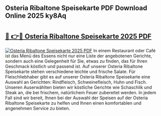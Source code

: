 ## Osteria Ribaltone Speisekarte PDF Download Online 2025 ky8Aq

# <h2><a href="http://gcc0lam.nevu.top/?p=Osteria+Ribaltone+Speisekarte">🔗 👉🔴 Osteria Ribaltone Speisekarte 2025 PDF</a></h2>

[![Osteria Ribaltone Speisekarte 2025 PDF](https://i.imgur.com/dBaPXMq.png)](http://gcc0lam.nevu.top/?p=Osteria+Ribaltone+Speisekarte)
In einem Restaurant oder Café ist das Menü des Essens nicht nur eine Liste der angebotenen Gerichte, sondern auch eine Gelegenheit für Sie, etwas zu finden, das für Ihren Geschmack köstlich und passend ist. Auf unserer Osteria Ribaltone Speisekarte stehen verschiedene leichte und frische Salate. Für Fleischliebhaber gibt es auf unserer Osteria Ribaltone Speisekarte eine Auswahl an Gerichten: Rindfleisch, Schweinefleisch, Huhn und Fisch. Unseren Auserwählten bieten wir köstliche Gerichte wie Schaschlik und Steak an, die bei frischem, natürlichem Feuer zubereitet werden. In jedem Fall sind wir bereit, Ihnen bei der Auswahl der Speisen auf der Osteria Ribaltone Speisekarte zu helfen und Ihnen einen komfortablen und angenehmen Service zu bieten.
